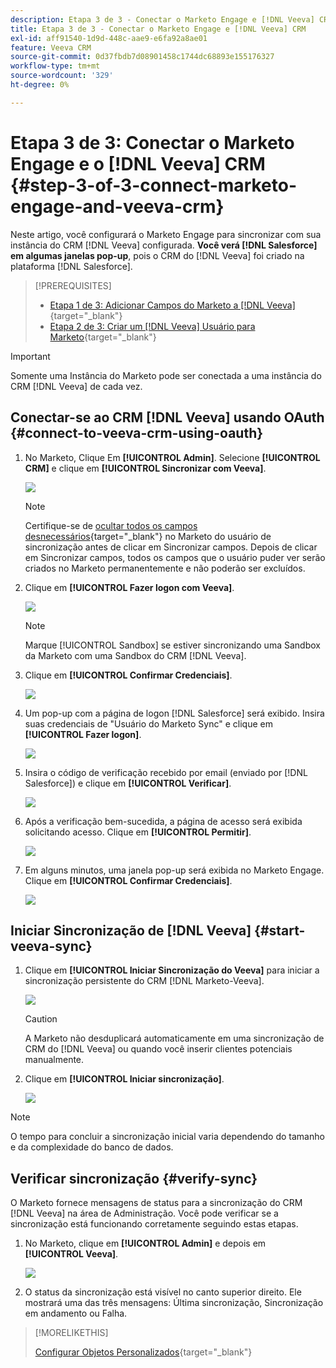 ```yaml
---
description: Etapa 3 de 3 - Conectar o Marketo Engage e [!DNL Veeva] CRM - Documentação do Marketo - Documentação do produto
title: Etapa 3 de 3 - Conectar o Marketo Engage e [!DNL Veeva] CRM
exl-id: aff91540-1d9d-448c-aae9-e6fa92a8ae01
feature: Veeva CRM
source-git-commit: 0d37fbdb7d08901458c1744dc68893e155176327
workflow-type: tm+mt
source-wordcount: '329'
ht-degree: 0%

---
```


# Etapa 3 de 3: Conectar o Marketo Engage e o [!DNL Veeva] CRM {#step-3-of-3-connect-marketo-engage-and-veeva-crm}

Neste artigo, você configurará o Marketo Engage para sincronizar com sua instância do CRM [!DNL Veeva] configurada. **Você verá [!DNL Salesforce] em algumas janelas pop-up**, pois o CRM do [!DNL Veeva] foi criado na plataforma [!DNL Salesforce].

>[!PREREQUISITES]
>
>* [Etapa 1 de 3: Adicionar Campos do Marketo a [!DNL Veeva]](/help/marketo/product-docs/crm-sync/veeva-crm-sync/setup/step-1-of-3-add-marketo-fields-to-veeva-crm.md){target="_blank"}
>* [Etapa 2 de 3: Criar um [!DNL Veeva] Usuário para Marketo](/help/marketo/product-docs/crm-sync/veeva-crm-sync/setup/step-2-of-3-create-a-veeva-crm-user-for-marketo-engage.md){target="_blank"}

>[!IMPORTANT]
>
>Somente uma Instância do Marketo pode ser conectada a uma instância do CRM [!DNL Veeva] de cada vez.

## Conectar-se ao CRM [!DNL Veeva] usando OAuth {#connect-to-veeva-crm-using-oauth}

1. No Marketo, Clique Em **[!UICONTROL Admin]**. Selecione **[!UICONTROL CRM]** e clique em **[!UICONTROL Sincronizar com Veeva]**.

   ![](assets/step-3-of-3-connect-marketo-engage-1.png)

   >[!NOTE]
   >
   >Certifique-se de [ocultar todos os campos desnecessários](/help/marketo/product-docs/crm-sync/salesforce-sync/sfdc-sync-details/hide-a-salesforce-field-from-the-marketo-sync.md){target="_blank"} no Marketo do usuário de sincronização antes de clicar em Sincronizar campos. Depois de clicar em Sincronizar campos, todos os campos que o usuário puder ver serão criados no Marketo permanentemente e não poderão ser excluídos.

1. Clique em **[!UICONTROL Fazer logon com Veeva]**.

   ![](assets/step-3-of-3-connect-marketo-engage-2.png)

   >[!NOTE]
   >
   >Marque [!UICONTROL Sandbox] se estiver sincronizando uma Sandbox da Marketo com uma Sandbox do CRM [!DNL Veeva].

1. Clique em **[!UICONTROL Confirmar Credenciais]**.

   ![](assets/step-3-of-3-connect-marketo-engage-3.png)

1. Um pop-up com a página de logon [!DNL Salesforce] será exibido. Insira suas credenciais de &quot;Usuário do Marketo Sync&quot; e clique em **[!UICONTROL Fazer logon]**.

   ![](assets/step-3-of-3-connect-marketo-engage-4.png)

1. Insira o código de verificação recebido por email (enviado por [!DNL Salesforce]) e clique em **[!UICONTROL Verificar]**.

   ![](assets/step-3-of-3-connect-marketo-engage-5.png)

1. Após a verificação bem-sucedida, a página de acesso será exibida solicitando acesso. Clique em **[!UICONTROL Permitir]**.

   ![](assets/step-3-of-3-connect-marketo-engage-6.png)

1. Em alguns minutos, uma janela pop-up será exibida no Marketo Engage. Clique em **[!UICONTROL Confirmar Credenciais]**.

   ![](assets/step-3-of-3-connect-marketo-engage-7.png)

## Iniciar Sincronização de [!DNL Veeva] {#start-veeva-sync}

1. Clique em **[!UICONTROL Iniciar Sincronização do Veeva]** para iniciar a sincronização persistente do CRM [!DNL Marketo-Veeva].

   ![](assets/step-3-of-3-connect-marketo-engage-8.png)

   >[!CAUTION]
   >
   >A Marketo não desduplicará automaticamente em uma sincronização de CRM do [!DNL Veeva] ou quando você inserir clientes potenciais manualmente.

1. Clique em **[!UICONTROL Iniciar sincronização]**.

   ![](assets/step-3-of-3-connect-marketo-engage-9.png)

>[!NOTE]
>
>O tempo para concluir a sincronização inicial varia dependendo do tamanho e da complexidade do banco de dados.

## Verificar sincronização {#verify-sync}

O Marketo fornece mensagens de status para a sincronização do CRM [!DNL Veeva] na área de Administração. Você pode verificar se a sincronização está funcionando corretamente seguindo estas etapas.

1. No Marketo, clique em **[!UICONTROL Admin]** e depois em **[!UICONTROL Veeva]**.

   ![](assets/step-3-of-3-connect-marketo-engage-10.png)

1. O status da sincronização está visível no canto superior direito. Ele mostrará uma das três mensagens: Última sincronização, Sincronização em andamento ou Falha.

>[!MORELIKETHIS]
>
>[Configurar Objetos Personalizados](/help/marketo/product-docs/crm-sync/veeva-crm-sync/sync-details/custom-object-sync.md){target="_blank"}
